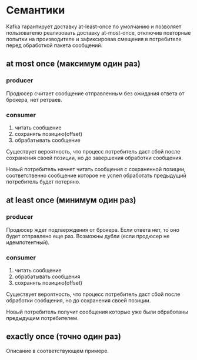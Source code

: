 # Семантики
Kafka гарантирует доставку at-least-once по умолчанию и позволяет пользователю реализовать доставку at-most-once,
отключив повторные попытки на производителе и зафиксировав смещения в потребителе перед обработкой пакета сообщений.

## at most once (максимум один раз)
### producer
Продюсер считает сообщение отправленным без ожидания ответа от брокера, нет ретраев.

### consumer
1. читать сообщение
2. сохранять позицию(offset)
3. обрабатывать сообщение

Существует вероятность, что процесс потребитель даст сбой после сохранения своей позиции, но до завершения обработки сообщения.

Новый потребитель начнет читать сообщения с сохраненной позиции, соответственно сообщение которое не успел обработать предыдущий потребитель будет потеряно.

## at least once (минимум один раз)
### producer
Продюсер ждет подтверждения от брокера. Если ответа нет, то оно будет отправлено еще раз.
Возможны дубли (если продюсер не идемпотентный).

### consumer
1. читать сообщение
2. обрабатывать сообщения
3. сохранять позицию(offset)

Существует вероятность, что процесс потребитель даст сбой после обработки сообщения, но до сохранения своей позиции.

Новый потребитель получит сообщения которые уже были обработаны предыдущим потребителем.

## exactly once (точно один раз)
Описание в соответствующем примере.


